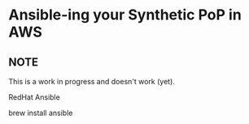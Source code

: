 # Ansible-ing your Synthetic PoP in AWS

## NOTE
This is a work in progress and doesn't work (yet).

RedHat Ansible

brew install ansible
